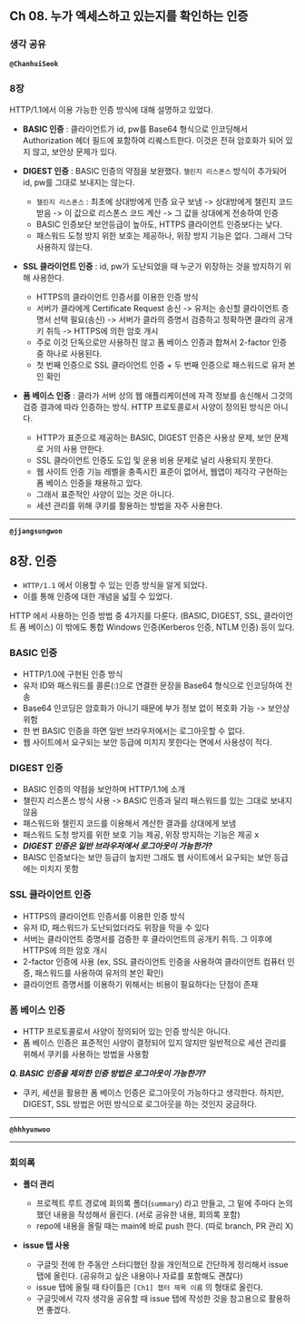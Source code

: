## **Ch 08. 누가 엑세스하고 있는지를 확인하는 인증**

### **생각 공유**

**`@ChanhuiSeok`**

### 8장
HTTP/1.1에서 이용 가능한 인증 방식에 대해 설명하고 있었다.

- **BASIC 인증** : 클라이언트가 id, pw를 Base64 형식으로 인코딩해서 Authorization 헤더 필드에 포함하여 리퀘스트한다. 이것은 전혀 암호화가 되어 있지 않고, 보안상 문제가 있다.

- **DIGEST 인증** : BASIC 인증의 약점을 보완했다. `챌린지 리스폰스` 방식이 추가되어 id, pw를 그대로 보내지는 않는다.
  - `챌린지 리스폰스` : 최초에 상대방에게 인증 요구 보냄 -> 상대방에게 챌린지 코드 받음 -> 이 값으로 리스폰스 코드 계산 -> 그 값을 상대에게 전송하여 인증
  - BASIC 인증보단 보안등급이 높아도, HTTPS 클라이언트 인증보다는 낮다.
  - 패스워드 도청 방지 위한 보호는 제공하나, 위장 방지 기능은 없다. 그래서 그닥 사용하지 않는다.

- **SSL 클라이언트 인증** : id, pw가 도난되었을 때 누군가 위장하는 것을 방지하기 위해 사용한다.
  - HTTPS의 클라이언트 인증서를 이용한 인증 방식
  - 서버가 클라에게 Certificate Request 송신 -> 유저는 송신할 클라이언트 증명서 선택 필요(송신) -> 서버가 클라의 증명서 검증하고 정확하면 클라의 공개키 취득 -> HTTPS에 의한 암호 개시
  - 주로 이것 단독으로만 사용하진 않고 폼 베이스 인증과 합쳐서 2-factor 인증 중 하나로 사용된다.
  - 첫 번째 인증으로 SSL 클라이언트 인증 + 두 번째 인증으로 패스워드로 유저 본인 확인

- **폼 베이스 인증** : 클라가 서버 상의 웹 애플리케이션에 자격 정보를 송신해서 그것의 검증 결과에 따라 인증하는 방식. HTTP 프로토콜로서 사양이 정의된 방식은 아니다.
  - HTTP가 표준으로 제공하는 BASIC, DIGEST 인증은 사용상 문제, 보안 문제로 거의 사용 안한다.
  - SSL 클라이언트 인증도 도입 및 운용 비용 문제로 널리 사용되지 못한다.
  - 웹 사이트 인증 기능 레벨을 충족시킨 표준이 없어서, 웹앱이 제각각 구현하는 폼 베이스 인증을 채용하고 있다.
  - 그래서 표준적인 사양이 있는 것은 아니다.
  - 세션 관리를 위해 쿠키를 활용하는 방법을 자주 사용한다.


---

**`@jjangsungwon`** 
## 8장. 인증
- `HTTP/1.1` 에서 이용할 수 있는 인증 방식을 알게 되었다.
- 이를 통해 인증에 대한 개념을 넓힐 수 있었다.

HTTP 에서 사용하는 인증 방법 중 4가지를 다룬다. (BASIC, DIGEST, SSL, 클라이언트 폼 베이스) 이 밖에도 통합 Windows 인증(Kerberos 인증, NTLM 인증) 등이 있다.

### BASIC 인증
- HTTP/1.0에 구현된 인증 방식
- 유저 ID와 패스워드를 콜론(:)으로 연결한 문장을 Base64 형식으로 인코딩하여 전송
- Base64 인코딩은 암호화가 아니기 때문에 부가 정보 없이 복호화 가능 -> 보안상 위험
- 한 번 BASIC 인증을 하면 일반 브라우저에서는 로그아웃할 수 없다.
- 웹 사이트에서 요구되는 보안 등급에 미치지 못한다는 면에서 사용성이 적다.

### DIGEST 인증
- BASIC 인증의 약점을 보안하며 HTTP/1.1에 소개
- 챌린지 리스폰스 방식 사용 -> BASIC 인증과 달리 패스워드를 있는 그대로 보내지 않음
- 패스워드와 챌린지 코드를 이용해서 계산한 결과를 상대에게 보냄
- 패스워드 도청 방지를 위한 보호 기능 제공, 위장 방지하는 기능은 제공 x
- _**DIGEST 인증은 일반 브라우저에서 로그아웃이 가능한가?**_
- BAISC 인증보다는 보안 등급이 높지만 그래도 웹 사이트에서 요구되는 보안 등급에는 미치지 못함

### SSL 클라이언트 인증
- HTTPS의 클라이언트 인증서를 이용한 인증 방식
- 유저 ID, 패스워드가 도난되었더라도 위장을 막을 수 있다
- 서버는 클라이언트 증명서를 검증한 후 클라이언트의 공개키 취득. 그 이후에 HTTPS에 의한 암호 개시
- 2-factor 인증에 사용 (ex, SSL 클라이언트 인증을 사용하여 클라이언트 컴퓨터 인증, 패스워드를 사용하여 유저의 본인 확인)
- 클라이언트 증명서를 이용하기 위해서는 비용이 필요하다는 단점이 존재

### 폼 베이스 인증
- HTTP 프로토콜로서 사양이 정의되어 있는 인증 방식은 아니다.
- 폼 베이스 인증은 표준적인 사양이 결정되어 있지 않지만 일반적으로 세션 관리를 위해서 쿠키를 사용하는 방법을 사용함

_**Q. BASIC 인증을 제외한 인증 방법은 로그아웃이 가능한가?**_
- 쿠키, 세션을 활용한 폼 베이스 인증은 로그아웃이 가능하다고 생각한다. 하지만, DIGEST, SSL 방법은 어떤 방식으로 로그아웃을 하는 것인지 궁금하다.
---

**`@hhhyunwoo`** 

---

### **회의록**

- **폴더 관리**
  - 프로젝트 루트 경로에 회의록 폴더(`summary`) 라고 만들고, 그 밑에 주마다 논의했던 내용을 작성해서 올린다. (서로 공유한 내용, 회의록 포함)
  - repo에 내용을 올릴 때는 main에 바로 push 한다. (따로 branch, PR 관리 X)

- **issue 탭 사용**
  - 구글밋 전에 한 주동안 스터디했던 장을 개인적으로 간단하게 정리해서 issue 탭에 올린다. (공유하고 싶은 내용이나 자료를 포함해도 괜찮다)
  - issue 탭에 올릴 때 타이틀은 `[Ch1] 챕터 제목 이름` 의 형태로 올린다.
  - 구글밋에서 각자 생각을 공유할 때 issue 탭에 작성한 것을 참고용으로 활용하면 좋겠다.
